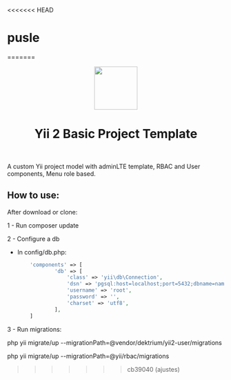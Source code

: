 <<<<<<< HEAD
# pusle
=======
<p align="center">
    <a href="https://github.com/yiisoft" target="_blank">
        <img src="https://avatars0.githubusercontent.com/u/993323" height="100px">
    </a>
    <h1 align="center">Yii 2 Basic Project Template</h1>
    <br>
</p>

A custom Yii project model with adminLTE template, RBAC and User components, Menu role based.

## How to use:

After download or clone:


1 - Run composer update

2 - Configure a db

 - In config/db.php:
    ```php
        'components' => [
                'db' => [
                    'class' => 'yii\db\Connection',
                    'dsn' => 'pgsql:host=localhost;port=5432;dbname=name',
                    'username' => 'root',
                    'password' => '',
                    'charset' => 'utf8',
                ],
        ]
    ```

3 - Run migrations:

php yii migrate/up --migrationPath=@vendor/dektrium/yii2-user/migrations

php yii migrate/up --migrationPath=@yii/rbac/migrations





>>>>>>> cb39040 (ajustes)
